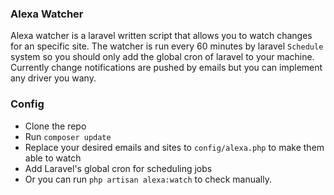 ### Alexa Watcher

Alexa watcher is a laravel written script that allows you to watch changes for an specific site.
The watcher is run every 60 minutes by laravel ```Schedule``` system so you should only add the global cron of laravel to your machine.
Currently change notifications are pushed by emails but you can implement any driver you wany.

### Config

 - Clone the repo
 - Run ```composer update```
 - Replace your desired emails and sites to ```config/alexa.php``` to make them able to watch
 - Add Laravel's global cron for scheduling jobs
 - Or you can run ```php artisan alexa:watch``` to check manually.
